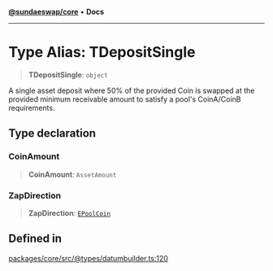 [**@sundaeswap/core**](../../README.md) • **Docs**

***

# Type Alias: TDepositSingle

> **TDepositSingle**: `object`

A single asset deposit where 50% of the provided Coin is swapped at the provided minimum
receivable amount to satisfy a pool's CoinA/CoinB requirements.

## Type declaration

### CoinAmount

> **CoinAmount**: `AssetAmount`

### ZapDirection

> **ZapDirection**: [`EPoolCoin`](../enumerations/EPoolCoin.md)

## Defined in

[packages/core/src/@types/datumbuilder.ts:120](https://github.com/SundaeSwap-finance/sundae-sdk/blob/main/packages/core/src/@types/datumbuilder.ts#L120)
